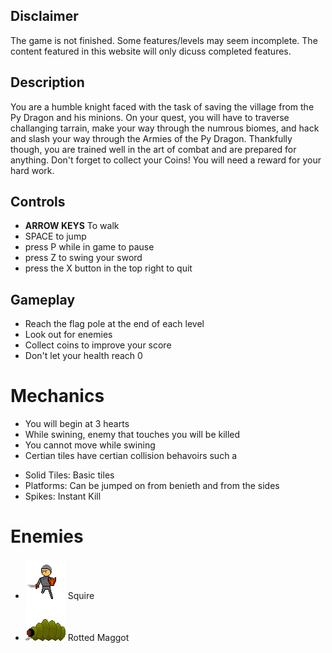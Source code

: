 ## Disclaimer
The game is not finished. Some features/levels may seem incomplete. The content featured in this website will only dicuss completed features.

## Description
You are a humble knight faced with the task of saving the village from the Py Dragon and his minions. On your quest, you will have to traverse challanging tarrain, make your way through the numrous biomes, and hack and slash your way through the Armies of the Py Dragon. Thankfully though, you are trained well in the art of combat and are prepared for anything. Don't forget to collect your Coins! You will need a reward for your hard work.

## Controls
* **ARROW KEYS** To walk
* SPACE to jump
* press P while in game to pause
* press Z to swing your sword
* press the X button in the top right to quit

## Gameplay
* Reach the flag pole at the end of each level
* Look out for enemies
* Collect coins to improve your score
* Don't let your health reach 0

# Mechanics
* You will begin at 3 hearts
* While swining, enemy that touches you will be killed
* You cannot move while swining
* Certian tiles have certian collision behavoirs such a
- Solid Tiles: Basic tiles
- Platforms: Can be jumped on from benieth and from the sides
- Spikes: Instant Kill 

# Enemies
* ![Squire](https://raw.githubusercontent.com/lginn26/py-knight/master/assets/images/characters/squire_1.png) Squire
* ![Rotted Maggot](https://raw.githubusercontent.com/lginn26/py-knight/master/assets/images/characters/rotted_maggot1.png) Rotted Maggot

